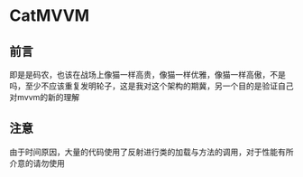 # CatMVVM
## 前言
即是是码农，也该在战场上像猫一样高贵，像猫一样优雅，像猫一样高傲，不是吗，至少不应该重复发明轮子，这是我对这个架构的期冀，另一个目的是验证自己对mvvm的新的理解
## 注意
由于时间原因，大量的代码使用了反射进行类的加载与方法的调用，对于性能有所介意的请勿使用

